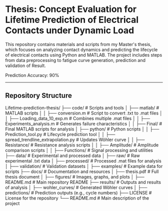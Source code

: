 # Thesis: Concept Evaluation for Lifetime Prediction of Electrical Contacts under Dynamic Load

This repository contains materials and scripts from my Master's thesis, which focuses on analyzing contact dynamics and predicting the lifecycle of electrical contacts using Python and MATLAB. The project includes steps from data preprocessing to fatigue curve generation, prediction and validation of Result.

Prediction Accuracy: 90%

---

## **Repository Structure**

Lifetime-prediction-thesis/
├── code/                          # Scripts and tools
│   ├── matlab/                    # MATLAB scripts
│   │   ├── conversion.m           # Script to convert .txt to .mat files
│   │   ├── Loading_data_10_exp.m  # Combines multiple .mat files
│   │   ├── Experiments_analysis.m # Generates failure characteristics
│   │   ├── Final/                 # Final MATLAB scripts for analysis
│   ├── python/                    # Python scripts
│   │   ├── Prediction_tool.py     # Lifecycle prediction tool
│   │   ├── spread_trendline_extrapolation.py # Updates Wöhler curve
│   │   ├── Resistance/            # Resistance analysis scripts
│   │   ├── Amplitude/             # Amplitude comparison scripts
│   │   ├── Functions/             # Signal processing and utilities
├── data/                          # Experimental and processed data
│   ├── raw/                       # Raw experimental .txt data
│   ├── processed/                 # Processed .mat files for analysis
│   ├── validation/                # Validation datasets
│   ├── examples/                  # Example data for scripts
├── docs/                          # Documentation and resources
│   ├── thesis.pdf                 # Full thesis document
│   ├── figures/                   # Images, graphs, and plots
│   ├── README.md                  # Main repository README
├── results/                       # Outputs and results of analysis
│   ├── wohler_curves/             # Generated Wöhler curves
│   ├── predictions/               # Prediction outputs (e.g., cycle numbers)
├── LICENSE                        # License for the repository
└── README.md                      # Main description of the project

